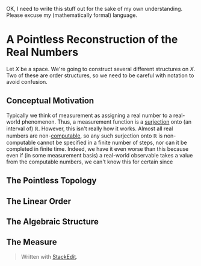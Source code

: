 OK, I need to write this stuff out for the sake of my own understanding. Please excuse my (mathematically formal) language. 

# A Pointless Reconstruction of the Real Numbers
Let $X$ be a space. We're going to construct several different structures on $X$. Two of these are order structures, so we need to be careful with notation to avoid confusion.

## Conceptual Motivation
Typically we think of measurement as assigning a real number to a real-world phenomenon. Thus, a measurement function is a [surjection](https://en.wikipedia.org/wiki/Surjective_function) onto (an interval of) $\mathbb{R}$. However, this isn't really how it works. Almost all real numbers are non-[computable](https://en.wikipedia.org/wiki/Computable_number), so any such surjection onto $\mathbb{R}$ is non-computable cannot be specified in a finite number of steps, nor can it be completed in finite time. Indeed, we have it even worse than this because even if (in some measurement basis) a real-world observable takes a value from the computable numbers, we can't know this for certain since 

## The Pointless Topology

## The Linear Order

## The Algebraic Structure

## The Measure


> Written with [StackEdit](https://stackedit.io/).
<!--stackedit_data:
eyJoaXN0b3J5IjpbOTQ4Mjg0Njc1LDgzNTAzNjY4Niw5NTg1OD
Q4NTcsLTE5MDc4OTI2MDQsMjk1NzgzNTU5LDE3MDIxNDY1NzBd
fQ==
-->